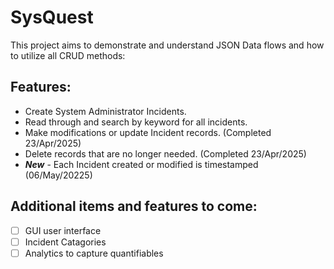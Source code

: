 # SysQuest

This project aims to demonstrate and understand JSON Data flows and how to utilize all CRUD methods:

## Features:

  - Create System Administrator Incidents.  
  - Read through and search by keyword for all incidents.  
  - Make modifications or update Incident records. (Completed 23/Apr/2025)  
  - Delete records that are no longer needed. (Completed 23/Apr/2025)  
  - ***New*** - Each Incident created or modified is timestamped (06/May/20225)

## Additional items and features to come:

   - [ ] GUI user interface
   - [ ] Incident Catagories
   - [ ] Analytics to capture quantifiables
